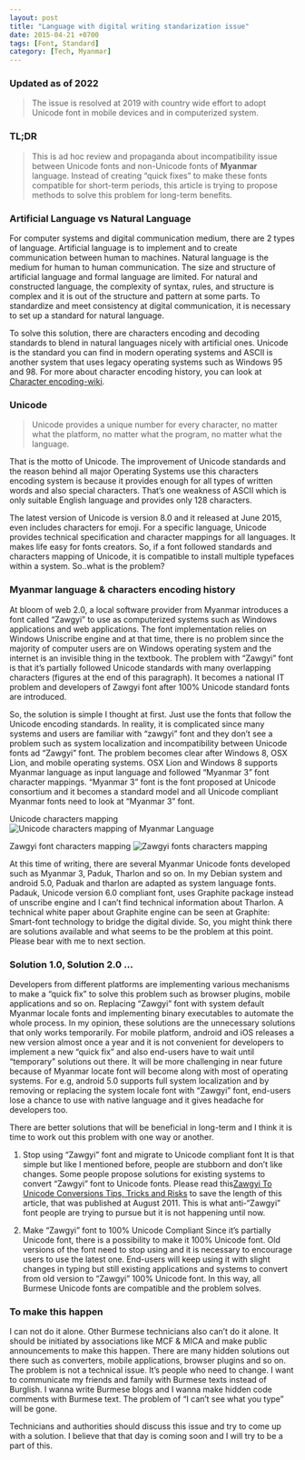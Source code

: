```yaml
---
layout: post
title: "Language with digital writing standarization issue"
date: 2015-04-21 +0700
tags: [Font, Standard]
category: [Tech, Myanmar]
---
```


### Updated as of 2022
> The issue is resolved at 2019 with country wide effort to adopt Unicode font in mobile devices and in computerized system.

### TL;DR
>This is ad hoc review and propaganda about incompatibility issue between Unicode fonts and non-Unicode fonts of **Myanmar** language. Instead of creating “quick fixes” to make these fonts compatible for short-term periods, this article is trying to propose methods to solve this problem for long-term benefits.

### Artificial Language vs Natural Language

For computer systems and digital communication medium, there are 2 types of language. Artificial language is to implement and to create communication between human to machines. Natural language is the medium for human to human communication. The size and structure of artificial language and formal language are limited. For natural and constructed language, the complexity of syntax, rules, and structure is complex and it is out of the structure and pattern at some parts. To standardize and meet consistency at digital communication, it is necessary to set up a standard for natural language.

To solve this solution, there are characters encoding and decoding standards to blend in natural languages nicely with artificial ones. Unicode is the standard you can find in modern operating systems and ASCII is another system that uses legacy operating systems such as Windows 95 and 98. For more about character encoding history, you can look at <a href="https://www.wikiwand.com/en/Character_encoding" page="_blank">Character encoding-wiki</a>.

### Unicode
> Unicode provides a unique number for every character,
> no matter what the platform,
> no matter what the program,
> no matter what the language.

That is the motto of Unicode. The improvement of Unicode standards and the reason behind all major Operating Systems use this characters encoding system is because it provides enough for all types of written words and also special characters. That’s one weakness of ASCII which is only suitable English language and provides only 128 characters.

The latest version of Unicode is version 8.0 and it released at June 2015, even includes characters for emoji. For a specific language, Unicode provides technical specification and character mappings for all languages. It makes life easy for fonts creators. So, if a font followed standards and characters mapping of Unicode, it is compatible to install multiple typefaces within a system. So..what is the problem?

### Myanmar language & characters encoding history

At bloom of web 2.0, a local software provider from Myanmar introduces a font called “Zawgyi” to use as computerized systems such as Windows applications and web applications. The font implementation relies on Windows Uniscribe engine and at that time, there is no problem since the majority of computer users are on Windows operating system and the internet is an invisible thing in the textbook. The problem with “Zawgyi” font is that it’s partially followed Unicode standards with many overlapping characters (figures at the end of this paragraph). It becomes a national IT problem and developers of Zawgyi font after 100% Unicode standard fonts are introduced.

So, the solution is simple I thought at first. Just use the fonts that follow the Unicode encoding standards. In reality, it is complicated since many systems and users are familiar with “zawgyi” font and they don’t see a problem such as system localization and incompatibility between Unicode fonts ad “Zawgyi” font. The problem becomes clear after Windows 8, OSX Lion, and mobile operating systems. OSX Lion and Windows 8 supports Myanmar language as input language and followed “Myanmar 3” font character mappings. “Myanmar 3” font is the font proposed at Unicode consortium and it becomes a standard model and all Unicode compliant Myanmar fonts need to look at “Myanmar 3” font.

Unicode characters mapping
<img src="http://upload.wikimedia.org/wikipedia/my/thumb/3/31/Unicode_character_map_%28color%29.png/395px-Unicode_character_map_%28color%29.png" title="Unicode characters mapping of Myanmar Language">

Zawgyi font characters mapping
<img src="http://upload.wikimedia.org/wikipedia/my/thumb/e/e7/Zawgyi_character_map_%28color%29.png/395px-Zawgyi_character_map_%28color%29.png" title="Zawgyi fonts characters mapping">

At this time of writing, there are several Myanmar Unicode fonts developed such as Myanmar 3, Paduk, Tharlon and so on. In my Debian system and android 5.0, Paduak and tharlon are adapted as system language fonts. Padauk, Unicode version 6.0 compliant font, uses Graphite package instead of unscribe engine and I can’t find technical information about Tharlon. A technical white paper about Graphite engine can be seen at Graphite: Smart-font technology to bridge the digital divide. So, you might think there are solutions available and what seems to be the problem at this point. Please bear with me to next section.

### Solution 1.0, Solution 2.0 …

Developers from different platforms are implementing various mechanisms to make a “quick fix” to solve this problem such as browser plugins, mobile applications and so on. Replacing “Zawgyi” font with system default Myanmar locale fonts and implementing binary executables to automate the whole process. In my opinion, these solutions are the unnecessary solutions that only works temporarily. For mobile platform, android and iOS releases a new version almost once a year and it is not convenient for developers to implement a new “quick fix” and also end-users have to wait until “temporary” solutions out there. It will be more challenging in near future because of Myanmar locate font will become along with most of operating systems. For e.g, android 5.0 supports full system localization and by removing or replacing the system locale font with “Zawgyi” font, end-users lose a chance to use with native language and it gives headache for developers too.

There are better solutions that will be beneficial in long-term and I think it is time to work out this problem with one way or another.

1. Stop using “Zawgyi” font and migrate to Unicode compliant font
    It is that simple but like I mentioned before, people are stubborn and don’t like changes. Some people propose solutions for existing systems to convert “Zawgyi” font to Unicode fonts. Please read this<a href="http://www.myanmarlanguage.org/unicode/zawgyi-unicode-conversions-tips-tricks-and-risks" target="_blank">Zawgyi To Unicode Conversions Tips, Tricks and Risks</a>  to save the length of this article, that was published at August 2011. This is what anti-“Zawgyi” font people are trying to pursue but it is not happening until now.

2. Make “Zawgyi” font to 100% Unicode Compliant
    Since it’s partially Unicode font, there is a possibility to make it 100% Unicode font. Old versions of the font need to stop using and it is necessary to encourage users to use the latest one. End-users will keep using it with slight changes in typing but still existing applications and systems to convert from old version to “Zawgyi” 100% Unicode font. In this way, all Burmese Unicode fonts are compatible and the problem solves.

### To make this happen

I can not do it alone. Other Burmese technicians also can’t do it alone. It should be initiated by associations like MCF & MICA and make public announcements to make this happen. There are many hidden solutions out there such as converters, mobile applications, browser plugins and so on. The problem is not a technical issue. It’s people who need to change. I want to communicate my friends and family with Burmese texts instead of Burglish. I wanna write Burmese blogs and I wanna make hidden code comments with Burmese text. The problem of “I can’t see what you type” will be gone.

Technicians and authorities should discuss this issue and try to come up with a solution. I believe that that day is coming soon and I will try to be a part of this.
